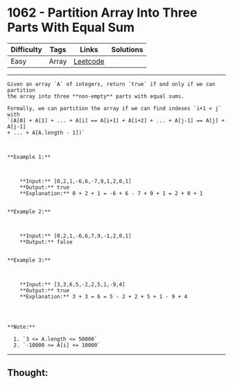 # 1062 - Partition Array Into Three Parts With Equal Sum

Difficulty  | Tags | Links | Solutions
----------- | ---- | ----- | -----
Easy | Array | [Leetcode](https://leetcode.com/problems/partition-array-into-three-parts-with-equal-sum/description/) |


-----------

```
Given an array `A` of integers, return `true` if and only if we can partition
the array into three **non-empty** parts with equal sums.

Formally, we can partition the array if we can find indexes `i+1 < j` with
`(A[0] + A[1] + ... + A[i] == A[i+1] + A[i+2] + ... + A[j-1] == A[j] + A[j-1]
+ ... + A[A.length - 1])`



**Example 1:**

    
    
    **Input:** [0,2,1,-6,6,-7,9,1,2,0,1]
    **Output:** true
    **Explanation:** 0 + 2 + 1 = -6 + 6 - 7 + 9 + 1 = 2 + 0 + 1
    

**Example 2:**

    
    
    **Input:** [0,2,1,-6,6,7,9,-1,2,0,1]
    **Output:** false
    

**Example 3:**

    
    
    **Input:** [3,3,6,5,-2,2,5,1,-9,4]
    **Output:** true
    **Explanation:** 3 + 3 = 6 = 5 - 2 + 2 + 5 + 1 - 9 + 4
    



**Note:**

  1. `3 <= A.length <= 50000`
  2. `-10000 <= A[i] <= 10000`
```

-----------

## Thought:
